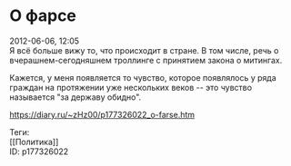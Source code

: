 О фарсе
========

   
 2012-06-06, 12:05   
  Я всё больше вижу то, что происходит в стране. В том числе, речь о вчерашнем-сегодняшнем троллинге с принятием закона о митингах.   
   
 Кажется, у меня появляется то чувство, которое появлялось у ряда граждан на протяжении уже нескольких веков -- это чувство называется "за державу обидно".   
    
 <https://diary.ru/~zHz00/p177326022_o-farse.htm>   
   
 Теги:   
 [[Политика]]   
 ID: p177326022